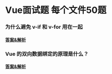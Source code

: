 # Vue面试题 每个文件50题

### 为什么避免 v-if 和 v-for 用在一起

#### [答案&解析](https://github.com/QMcoder/QM-FE-Interview/issues/10)

### Vue 的双向数据绑定的原理是什么？

#### [答案&解析](https://github.com/QMcoder/QM-FE-Interview/issues/17)